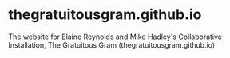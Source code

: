 thegratuitousgram.github.io
===========================

The website for Elaine Reynolds and Mike Hadley's Collaborative Installation, The Gratuitous Gram (thegratuitousgram.github.io)
